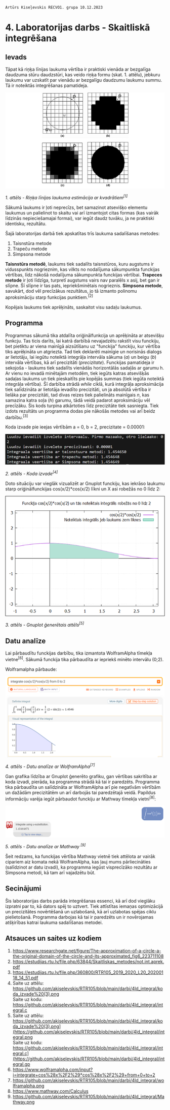     Artūrs Kiseļevskis RECVO1. grupa 10.12.2023
# 4. Laboratorijas darbs - Skaitliskā integrēšana
## Ievads

Tāpat kā riņķa līnijas laukuma vērtība ir praktiski vienāda ar bezgalīga daudzuma stūru daudzstūri, kas veido riņķa formu (skat. 1. attēlu), jebkuru laukumu var uzskatīt par vienādu ar bezgalīgu daudzumu laukumu summu. Tā ir noteiktās integrēšanas pamatideja.

![Alt text](aproximation.png)

*1. attēls - Riņķa līnijas laukuma estimācija ar kvadrātiem<sup>[1]</sup>*

Sākumā laukums ir ļoti neprecīzs, bet samazinot atsevišķo elementu laukumus un palielinot to skaitu vai arī izmantojot citas formas (kas vairāk līdzinās nepieciešamajai formai), var iegūt daudz tuvāku, ja ne praktiski identisku, rezultātu.
 
Šajā laboratorijas darbā tiek apskatītas trīs laukuma sadalīšanas metodes:
1) Taisnstūra metode
2) Trapeču metode
3) Simpsona metode

**Taisnstūra metodē**, laukums tiek sadalīts taisnstūros, kuru augstums ir vidusspunkts nogrieznim, kas vilkts no nodalījuma sākumpunkta funckijas vērtības, līdz nākošā nodalījuma sākumpunkta funckijas vērtībai. **Trapeces metode** ir ļoti līdzīga, turpretī augstums vairs nav paralēls x asij, bet gan ir slīpne. Šī slīpne ir tas pats, iepriekšminētais nogrieznis. **Simpsona metode**, savukārt, dod vēl precīzākus rezultātus, jo tā izmanto polinomu aproksimāciju starp funkcijas punktiem.<sup>[2]</sup>

Kopējais laukums tiek aprēķināts, saskaitot visu sadaļu laukumus.

## Programma
Programmas sākumā tika atdalīta oriģinālfunkcija un aprēķināta ar atsevišķu funkcju. Tas ticis darīts, lai katrā darbībā nevajadzētu rakstīt visu funckiju, bet pietiktu ar viena mainīgā aizsūtīšanu uz "funckija" funckiju, kur vērtība tiks aprēķināta un atgriezta. Tad tiek deklarēti mainīgie un norisinās dialogs ar lietotāju, lai iegūtu noteiktā integrāļa intervāla sākuma (*a*) un beigu (*b*) intervāla vērtības, kā arī precizitāti (*precizitate*). Funckijas pamatideja ir sekojoša - laukums tiek sadalīts vienādās horizontālās sadaļās ar garumu h. Ar vienu no ievadā minētajām metodēm, tiek iegūts katras atsevišķās sadaļas laukums un tiek pieskaitīts pie kopējās summas (tiek iegūta noteiktā integrāļa vērtība). Šī darbība strādā *while* ciklā, kurā integrāļa aproksimācija tiek salīdzināta ar lietotāja ievadīto precizitāti, un ja absolūtā vērtība ir lielāka par precizitāti, tad divas reizes tiek palielināts mainīgais *n*, kas samazina katra soļa (*h*) garumu, tādā veidā padarot aproksimāciju vēl precīzāku. Šis kods turpina atkārtoties līdz precizitāte tiek sasniegta. Tiek izdots rezultāts un programma dodas pie nākošās metodes vai arī beidz darbību.<sup>[3]</sup>

Koda izvade pie ieejas vērtībām a = 0, b = 2, precizitate = 0.00001:

![Alt text](<koda_izvade (3).png>)

*2. attēls - Koda izvade<sup>[4]</sup>*

Doto situāciju var vieglāk vizualizēt ar Gnuplot funckiju, kas iekrāso laukumu starp oriģinālfunckijas cos(x/2)*cos(x/2) līkni un X asi robežās no 0 līdz 2: 

![Alt text](integral.png)

*3. attēls - Gnuplot ģenerētais attēls<sup>[5]</sup>*

## Datu analīze

Lai pārbaudītu funckijas darbību, tika izmantota WolframAlpha tīmekļa vietne<sup>[6]</sup>. Sākumā funckija tika pārbaudīta ar iepriekš minēto intervālu (0;2).

Wolframalpha pārbaude: 

![Alt text](wolframalpha.png)

*4. attēls - Datu analīze ar WolframAlpha<sup>[7]</sup>*

Gan grafika līdzība ar Gnuplot ģenerēto grafiku, gan vērtības sakritība ar koda izvadi, pierāda, ka programma strādā kā tai ir paredzēts. Programma tika pārbaudīta un salīdzināta ar WolframAlpha arī pie negatīvām vērtībām un dažādām precizitātēm un arī darbojās tai paredzētajā veidā. Papildus informāciju varēja iegūt pārbaudot funckiju ar Mathway tīmekļa vietni<sup>[8]</sup>:

![Alt text](Mathway.png)

*5. attēls - Datu analīze ar Mathway <sup>[9]</sup>*

Šeit redzams, ka funckijas vērtība Mathway vietnē tiek attēlota ar vairāk cipariem aiz komata nekā WolframAlpha, kas ļauj mums pārliecināties (salīdzinot ar datu izvadi), ka programma iegūst visprecīzāko rezultātu ar Simpsona metodi, kā tam arī vajadzētu būt.

## Secinājumi

Šis laboratorijas darbs parāda integrēšanas essenci, kā arī dod vieglāku izpratni par to, kā dators spēj to uztvert. Tiek attīstītas iemaņas optimizācijā un precizitātes novērtēšanā un uzlabošanā, kā arī uzlabotas spējas ciklu pielietošanā. Programma darbojas kā tai ir paredzēts un ir novērojamas atšķirības katrai laukuma sadalīšanas metodei.

## Atsauces un saites uz kodiem
1. https://www.researchgate.net/figure/The-approximation-of-a-circle-a-the-original-domain-of-the-circle-and-its-approximated_fig6_223711108
1. https://estudijas.rtu.lv/file.php/63844/Skaitliskas_metodes/not.int.aprek.pdf
1. https://estudijas.rtu.lv/file.php/360800/RTR105_2019_2020_L20_20200118_14_51.pdf
1. Saite uz attēlu: https://github.com/akiselevskis/RTR105/blob/main/darbi/4ld_integral/koda_izvade%20(3).png \
   Saite uz kodu: https://github.com/akiselevskis/RTR105/blob/main/darbi/4ld_integral/integral.c
1. Saite uz attēlu: https://github.com/akiselevskis/RTR105/blob/main/darbi/4ld_integral/koda_izvade%20(3).png](https://github.com/akiselevskis/RTR105/blob/main/darbi/4ld_integral/integral.png \
   Saite uz kodu: https://github.com/akiselevskis/RTR105/blob/main/darbi/4ld_integral/integral.c](https://github.com/akiselevskis/RTR105/blob/main/darbi/4ld_integral/integral.gp
1. https://www.wolframalpha.com/input?i=integrate+cos%28x%2F2%29*cos%28x%2F2%29+from+0+to+2
1. https://github.com/akiselevskis/RTR105/blob/main/darbi/4ld_integral/wolframalpha.png
1. https://www.mathway.com/Calculus
1. https://github.com/akiselevskis/RTR105/blob/main/darbi/4ld_integral/Mathway.png
